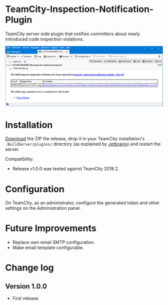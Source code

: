 TeamCity-Inspection-Notification-Plugin
=======================================

TeamCity server-side plugin that notifies committers about newly introduced code inspection violations.

![Screen shot of app](images/email.png "Screen shot of the notification")

# Installation

[Download](https://github.com/frimtec/teamcity-inspection-notification-plugin/releases/latest) the ZIP file release, drop it in your TeamCity installation's `.BuildServer/plugins/`
directory (as explained by [Jetbrains](http://www.jetbrains.com/teamcity/plugins/)) and restart the server.

Compatibility:
* Release v1.0.0 was tested against TeamCity 2018.2.

# Configuration

On TeamCity, as an administrator, configure the generated token and other settings on the Administration panel.

# Future Improvements

* Replace own email SMTP configuration.
* Make email template configurable. 

# Change log

## Version 1.0.0
* First release.